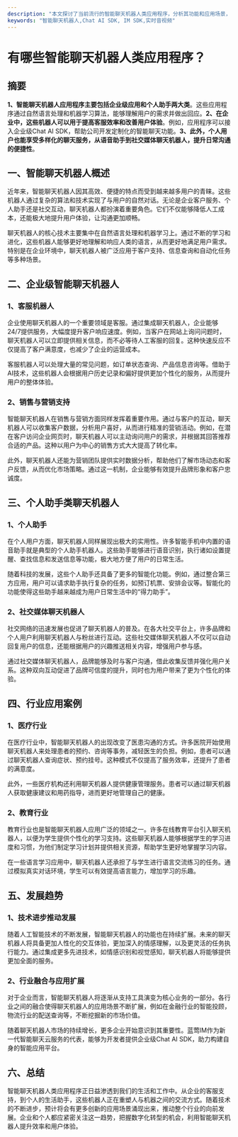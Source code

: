 ```yaml
---
description: "本文探讨了当前流行的智能聊天机器人类应用程序，分析其功能和应用场景，以及对企业的实际价值。"
keywords: "智能聊天机器人,Chat AI SDK, IM SDK,实时音视频"
---
```

# 有哪些智能聊天机器人类应用程序？

## 摘要

**1、智能聊天机器人应用程序主要包括企业级应用和个人助手两大类**。这些应用程序通过自然语言处理和机器学习算法，能够理解用户的需求并做出回应。**2、在企业中，这些机器人可以用于提高客服效率和改善用户体验**。例如，应用程序可以接入企业级Chat AI SDK，帮助公司开发定制化的智能聊天功能。**3、此外，个人用户也能享受多样化的聊天服务，从语音助手到社交媒体聊天机器人，提升日常沟通的便捷性**。

## 一、智能聊天机器人概述

近年来，智能聊天机器人因其高效、便捷的特点而受到越来越多用户的青睐。这些机器人通过复杂的算法和技术实现了与用户的自然对话。无论是企业客户服务、个人助手还是社交互动，聊天机器人都扮演着重要角色。它们不仅能够降低人工成本，还能极大地提升用户体验，让沟通更加顺畅。

聊天机器人的核心技术主要集中在自然语言处理和机器学习上。通过不断的学习和进化，这些机器人能够更好地理解和响应人类的语言，从而更好地满足用户需求。特别是在企业环境中，聊天机器人被广泛应用于客户支持、信息查询和自动化任务等多种场景。

## 二、企业级智能聊天机器人

### 1、客服机器人

企业使用聊天机器人的一个重要领域是客服。通过集成聊天机器人，企业能够24/7提供服务，大幅度提升客户响应速度。例如，当客户在网站上询问问题时，聊天机器人可以立即提供相关信息，而不必等待人工客服的回复。这种快速反应不仅提高了客户满意度，也减少了企业的运营成本。

客服机器人可以处理大量的常见问题，如订单状态查询、产品信息咨询等。借助于AI技术，这些机器人会根据用户历史记录和偏好提供更加个性化的服务，从而提升用户的整体体验。

### 2、销售与营销支持

智能聊天机器人在销售与营销方面同样发挥着重要作用。通过与客户的互动，聊天机器人可以收集客户数据，分析用户喜好，从而进行精准的营销活动。例如，在潜在客户访问企业网页时，聊天机器人可以主动询问用户的需求，并根据其回答推荐合适的产品。这种以用户为中心的销售方式大大提高了转化率。

此外，聊天机器人还能为营销团队提供实时数据分析，帮助他们了解市场动态和客户反馈，从而优化市场策略。通过这一机制，企业能够有效提升品牌形象和客户忠诚度。

## 三、个人助手类聊天机器人

### 1、个人助手

在个人用户方面，聊天机器人同样展现出极大的实用性。许多智能手机中内置的语音助手就是典型的个人助手机器人。这些助手能够进行语音识别，执行诸如设置提醒、查找信息和发送信息等功能，极大地方便了用户的日常生活。

随着科技的发展，这些个人助手还具备了更多的智能化功能。例如，通过整合第三方应用，用户可以请求助手执行复杂的任务，如预订机票、安排会议等。智能化的功能使得这些助手越来越成为用户日常生活中的“得力助手”。

### 2、社交媒体聊天机器人

社交网络的迅速发展也促进了聊天机器人的普及。在各大社交平台上，许多品牌和个人用户利用聊天机器人与粉丝进行互动。这些社交媒体聊天机器人不仅可以自动回复用户的信息，还能根据用户的兴趣推送相关内容，增强用户参与感。

通过社交媒体聊天机器人，品牌能够及时与客户沟通，借此收集反馈并强化用户关系。这种双向互动促进了品牌可信度的提升，同时也为用户带来了更为个性化的体验。

## 四、行业应用案例

### 1、医疗行业

在医疗行业中，智能聊天机器人的出现改变了医患沟通的方式。许多医院开始使用聊天机器人来处理患者的预约、咨询等事务，减轻医生的负担。例如，患者可以通过聊天机器人查询症状、预约挂号。这种模式不仅提高了服务效率，还提升了患者的满意度。

此外，一些医疗机构还利用聊天机器人提供健康管理服务。患者可以通过聊天机器人获取健康建议和用药指导，进而更好地管理自己的健康。

### 2、教育行业

教育行业也是智能聊天机器人应用广泛的领域之一。许多在线教育平台引入聊天机器人，以便为学生提供个性化的学习支持。这些聊天机器人能够根据学生的学习进度和习惯，为他们制定学习计划并提供相关资源，帮助学生更好地掌握学习内容。

在一些语言学习应用中，聊天机器人还承担了与学生进行语言交流练习的任务。通过模拟真实对话环境，学生可以有效提高语言能力，增加学习的乐趣。

## 五、发展趋势

### 1、技术进步推动发展

随着人工智能技术的不断发展，智能聊天机器人的功能也在持续扩展。未来的聊天机器人将具备更加人性化的交互体验，更加深入的情感理解，以及更灵活的任务执行能力。通过集成更多先进技术，如情感识别和视觉感知，聊天机器人将能够提供更加全面的服务。

### 2、行业融合与应用扩展

对于企业而言，智能聊天机器人将逐渐从支持工具演变为核心业务的一部分。各行业之间的融合使得聊天机器人的应用场景不断扩展，例如在金融行业的智能投顾，物流行业的配送查询等，不断挖掘新的市场价值。

随着聊天机器人市场的持续增长，更多企业开始意识到其重要性。蓝莺IM作为新一代智能聊天云服务的代表，能够为开发者提供企业级Chat AI SDK，助力构建自身的智能应用平台。

## 六、总结

智能聊天机器人类应用程序正日益渗透到我们的生活和工作中。从企业的客服支持，到个人的生活助手，这些机器人正在重塑人与机器之间的交流方式。随着技术的不断进步，预计将会有更多创新的应用场景涌现出来，推动整个行业的向前发展。企业和个人都应紧密关注这一趋势，把握数字化转型的机会，利用智能聊天机器人提升效率和用户体验。
